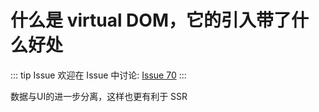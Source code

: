 # 什么是 virtual DOM，它的引入带了什么好处



::: tip Issue 
 欢迎在 Issue 中讨论: [Issue 70](https://github.com/shfshanyue/Daily-Question/issues/70) 
:::

数据与UI的进一步分离，这样也更有利于 SSR